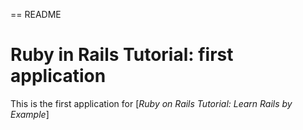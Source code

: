 == README

# Ruby in Rails Tutorial: first application

This is the first application for 
[*Ruby on Rails Tutorial: Learn Rails by Example*]
